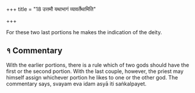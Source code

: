 +++
title = "18 उत्तमौ यथाभागं व्यावर्तेथामिति"

+++

For these two last portions he makes the indication of the deity.

## १ Commentary

With the earlier portions, there is a rule which of two gods should have the first or the second portion. With the last couple, however, the priest may himself assign whichever portion he likes to one or the other god. The commentary says, svayam eva idam asyā iti saṅkalpayet.

